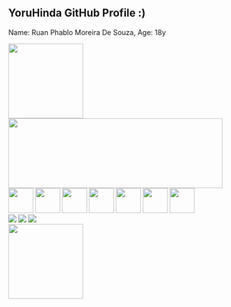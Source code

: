 ## YoruHinda GitHub Profile :)
Name: Ruan Phablo Moreira De Souza, Age: 18y
<div>
  <a href="https://github.com/YoruHinda">
    <img height="150em" src="https://github-readme-stats.vercel.app/api?username=YoruHinda&show_icons=true&theme=dark&include_all_commits=true&count_private=true"/>
    <img height="140em" width="430em" src="https://github-readme-stats.vercel.app/api/top-langs/?username=YoruHinda&layout=compact&langs_count=7&theme=dark"/>
    </a>
</div>

<div>
  <img width="50em" src="https://cdn.jsdelivr.net/gh/devicons/devicon/icons/html5/html5-original.svg"/>
  <img width="50em" src="https://cdn.jsdelivr.net/gh/devicons/devicon/icons/css3/css3-original.svg"/>
  <img width="50em" src="https://cdn.jsdelivr.net/gh/devicons/devicon/icons/javascript/javascript-original.svg" />
  <img width="50em" src="https://cdn.jsdelivr.net/gh/devicons/devicon/icons/c/c-original.svg" />
  <img width="50em" src="https://cdn.jsdelivr.net/gh/devicons/devicon/icons/cplusplus/cplusplus-original.svg" />
  <img width="50em" src="https://cdn.jsdelivr.net/gh/devicons/devicon/icons/java/java-original.svg"/>
  <img width="50em" src="https://cdn.jsdelivr.net/gh/devicons/devicon/icons/mysql/mysql-original.svg" />
  
</div>

<div>
  <a href="mailto:ruanphablo778@gmail.com" target="_blank"><img src="https://img.shields.io/badge/Gmail-D14836?style=for-the-badge&logo=gmail&logoColor=white"/></a>
  <a href="https://www.instagram.com/ruanphablo.yh/?hl=pt-br" target="_blank"><img src="https://img.shields.io/badge/Instagram-E4405F?style=for-the-badge&logo=instagram&logoColor=white"/></a>
  <a href="https://www.linkedin.com/in/ruan-phablo/" target="_blank"><img src="https://img.shields.io/badge/LinkedIn-0077B5?style=for-the-badge&logo=linkedin&logoColor=white"/></a>
  
</div>
<img height="150" src="https://c.tenor.com/AlUkiGkR2j8AAAAM/new-game-ahagon-umiko-programming.gif"/>
